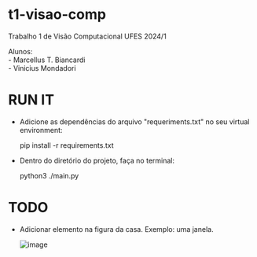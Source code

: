 # t1-visao-comp
Trabalho 1 de Visão Computacional UFES 2024/1

Alunos:    
    - Marcellus T. Biancardi    
    - Vinicius Mondadori

# RUN IT

- Adicione as dependências do arquivo "requeriments.txt" no seu virtual environment:

    pip install -r requirements.txt
  
- Dentro do diretório do projeto, faça no terminal:

    python3 ./main.py
    

# TODO
- Adicionar elemento na figura da casa. Exemplo: uma janela.

  ![image](https://github.com/user-attachments/assets/745b173b-1aed-40a6-847e-8f6850e1a7c2)
